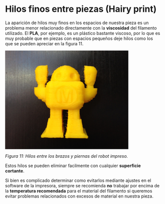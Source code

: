 # Hilos finos entre piezas (Hairy print)

La aparición de hilos muy finos en los espacios de nuestra pieza es un problema menor relacionado directamente con la **viscosidad** del filamento utilizado. El **PLA**, por ejemplo, es un plástico bastante viscoso, por lo que es muy probable que en piezas con espacios pequeños deje hilos como los que se pueden apreciar en la figura 11.

<img src="robot.jpg" alt="robot" height="320" width="400" align="middle">

*Figura 11: Hilos entre los brazos y piernas del robot impreso.*

Estos hilos se pueden eliminar facilmente con cualquier **superficie cortante**. 

Si bien es complicado determinar como evitarlos mediante ajustes en el software de la impresora, siempre se recomienda **no** trabajar por encima de la **temperatura recomendada** para el material del filamento si queremos evitar problemas relacionados con excesos de material en nuestra pieza.

